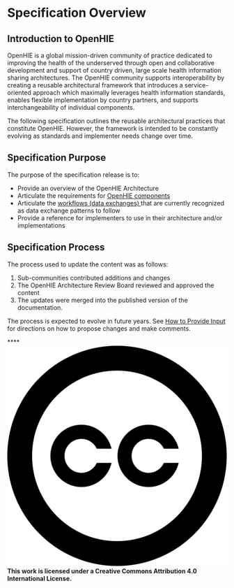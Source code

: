 # Specification Overview

## Introduction to OpenHIE

OpenHIE is a global mission-driven community of practice dedicated to improving the health of the underserved through open and collaborative development and support of country driven, large scale health information sharing architectures. The OpenHIE community supports interoperability by creating a reusable architectural framework that introduces a service-oriented approach which maximally leverages health information standards, enables flexible implementation by country partners, and supports interchangeability of individual components.

The following specification outlines the reusable architectural practices that constitute OpenHIE.  However, the framework is intended to be constantly evolving as standards and implementer needs change over time. &#x20;

## Specification Purpose&#x20;

The purpose of the specification release is to: &#x20;

* Provide an overview of the OpenHIE Architecture
* Articulate the requirements  for [OpenHIE components ](openhie-component-specifications-1/)
* Articulate the [workflows (data exchanges) ](introduction/)that are currently recognized as data exchange patterns to follow
* Provide a reference for implementers to use in their architecture and/or implementations

## Specification Process&#x20;

The process used to update the content was as follows: &#x20;

1. Sub-communities contributed additions and changes&#x20;
2. The OpenHIE Architecture Review Board reviewed and approved the content&#x20;
3. The updates were merged into the published version of the documentation.  &#x20;

The process is expected to evolve in future years. See [How to Provide Input](how-to-provde-input.md) for directions on how to propose changes and make comments. &#x20;

****<img src=".gitbook/assets/creative-commons.svg" alt="" data-size="line"> **This work is licensed under a Creative Commons Attribution 4.0 International License.**
